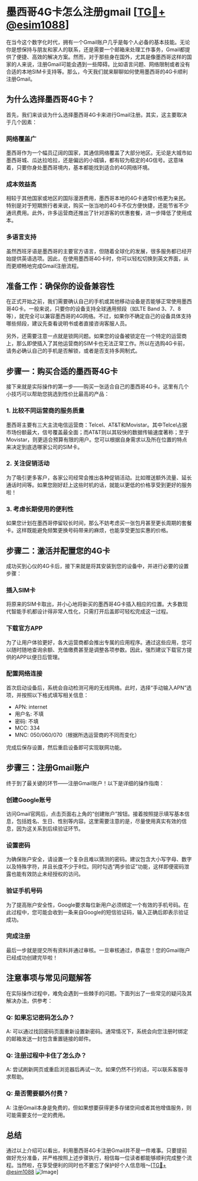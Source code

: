 # 墨西哥4G卡怎么注册gmail [[TG💪+ @esim1088](https://t.me/s/esim1088)]

在当今这个数字化时代，拥有一个Gmail账户几乎是每个人必备的基本技能。无论你是想保持与朋友和家人的联系，还是需要一个邮箱来处理工作事务，Gmail都提供了便捷、高效的解决方案。然而，对于那些身在国外，尤其是像墨西哥这样的国家的人来说，注册Gmail可能会遇到一些障碍。比如语言问题、网络限制或者没有合适的本地SIM卡支持等。那么，今天我们就来聊聊如何使用墨西哥的4G卡顺利注册Gmail。

## 为什么选择墨西哥4G卡？

首先，我们来谈谈为什么选择墨西哥4G卡来进行Gmail注册。其实，这主要取决于几个因素：

### 网络覆盖广

墨西哥作为一个幅员辽阔的国家，其通信网络覆盖了大部分地区。无论是大城市如墨西哥城、瓜达拉哈拉，还是偏远的小城镇，都有较为稳定的4G信号。这意味着，只要你身处墨西哥境内，基本都能找到适合的4G网络环境。

### 成本效益高

相较于其他国家或地区的国际漫游费用，墨西哥本地的4G卡通常价格更为亲民。特别是对于短期旅行者来说，购买一张当地的4G卡不仅方便快捷，还能节省不少通讯费用。此外，许多运营商还推出了针对游客的优惠套餐，进一步降低了使用成本。

### 多语言支持

虽然西班牙语是墨西哥的主要官方语言，但随着全球化的发展，很多服务都已经开始提供英语选项。因此，在使用墨西哥4G卡时，你可以轻松切换到英文界面，从而更顺畅地完成Gmail注册流程。

## 准备工作：确保你的设备兼容性

在正式开始之前，我们需要确认自己的手机或其他移动设备是否能够正常使用墨西哥4G卡。一般来说，只要你的设备支持全球通用频段（如LTE Band 3、7、8等），就完全可以兼容墨西哥的4G网络。不过，如果你不确定自己的设备具体支持哪些频段，建议先查看说明书或者直接咨询客服人员。

另外，还需要注意一点就是锁网问题。如果您的设备被锁定在一个特定的运营商上，那么即使插入了其他运营商的SIM卡也无法正常工作。所以在选购4G卡前，请务必确认自己的手机是否解锁，或者是否支持多网制式。

## 步骤一：购买合适的墨西哥4G卡

接下来就是实际操作的第一步——购买一张适合自己的墨西哥4G卡。这里有几个小技巧可以帮助您挑选到性价比最高的产品：

### 1. 比较不同运营商的服务质量

墨西哥主要有三大主流电信运营商：Telcel、AT&T和Movistar。其中Telcel占据市场份额最大，信号覆盖最全面；而AT&T则以其较快的数据传输速度著称；至于Movistar，则更适合预算有限的用户。您可以根据自身需求以及所在位置的特点来决定到底选哪家公司的SIM卡。

### 2. 关注促销活动

为了吸引更多客户，各家公司经常会推出各种促销活动。比如赠送额外流量、延长通话时间等。如果您刚好赶上这些时机的话，就能以更低的价格享受到更好的服务啦！

### 3. 考虑长期使用的便利性

如果您计划在墨西哥停留较长时间，那么不妨考虑买一张包月甚至更长周期的套餐卡。这样既能避免频繁更换号码带来的麻烦，也能享受更加实惠的价格。

## 步骤二：激活并配置您的4G卡

成功买到心仪的4G卡后，接下来就是将其安装到您的设备中，并进行必要的设置步骤：

### 插入SIM卡

将原来的SIM卡取出，并小心地将新买的墨西哥4G卡插入相应的位置。大多数现代智能手机都设计得非常人性化，只需打开后盖即可轻松完成这一过程。

### 下载官方APP

为了让用户体验更好，各大运营商都会推出专属的应用程序。通过这些应用，您可以随时随地查询余额、充值缴费甚至是调整各项参数。因此，强烈建议下载官方提供的APP以便日后管理。

### 配置网络连接

首次启动设备后，系统会自动检测可用的无线网络。此时，选择“手动输入APN”选项，并按照以下格式填写相关信息：
- APN: internet
- 用户名: 不填
- 密码: 不填
- MCC: 334
- MNC: 050/060/070（根据所选运营商的不同而变化）

完成后保存设置，然后重启设备即可实现联网功能。

## 步骤三：注册Gmail账户

终于到了最关键的环节——注册Gmail账户！以下是详细的操作指南：

### 创建Google账号

访问Gmail官网后，点击页面右上角的“创建账户”按钮。接着按照提示填写基本信息，包括姓名、生日、性别等内容。这里需要注意的是，尽量使用真实有效的信息，因为这关系到后续验证环节。

### 设置密码

为确保账户安全，请设置一个复杂且难以猜测的密码。建议包含大小写字母、数字以及特殊字符，并且长度不少于8位。同时勾选“两步验证”功能，这样即便密码泄露也能有效防止未经授权的访问。

### 验证手机号码

为了提高账户安全性，Google要求每位新用户必须绑定一个有效的手机号码。在此过程中，您可能会收到一条来自Google的短信验证码，输入正确后即表示验证成功。

### 完成注册

最后一步就是提交所有资料并通过审核。一旦审核通过，恭喜您！您的Gmail账户已经成功创建完毕啦！

## 注意事项与常见问题解答

在实际操作过程中，难免会遇到一些棘手的问题。下面列出了一些常见的疑问及其解决办法，供参考：

### Q: 如果忘记密码怎么办？
A: 可以通过找回密码页面重新设置新密码。通常情况下，系统会向您注册时绑定的邮箱发送一封包含重置链接的邮件。

### Q: 注册过程中卡住了怎么办？
A: 尝试刷新网页或重启浏览器后再试一次。如果仍然不行的话，可以联系客服寻求帮助。

### Q: 是否需要额外付费？
A: 注册Gmail本身是免费的，但如果想要获得更多存储空间或者其他增值服务，则可能需要支付一定的费用。

## 总结

通过以上介绍可以看出，利用墨西哥4G卡注册Gmail并不是一件难事。只要提前做好充分准备，并严格按照上述步骤执行，相信每一位读者都能够顺利完成整个流程。当然啦，在享受便利的同时也不要忘了保护好个人信息哦～[[TG💪+ @esim1088](https://t.me/s/esim1088) ![Image](https://i.postimg.cc/4NQfJmqS/Snipaste-2025-05-13-00-14-12.png)]